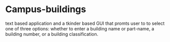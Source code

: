 # Campus-buildings
text based application and a tkinder based GUI that promts user to to select one of three options: whether to enter a building name or part-name, a building number, or a building classification.
